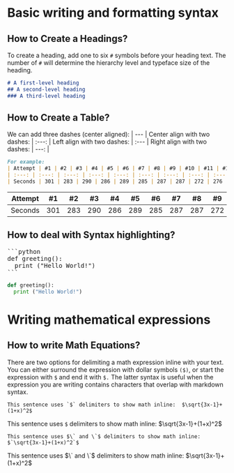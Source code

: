 # Basic writing and formatting syntax

## How to Create a Headings?
To create a heading, add one to six `#` symbols before your heading text. The number of `#` will determine the hierarchy level and typeface size of the heading.
``` markdown
# A first-level heading
## A second-level heading
### A third-level heading
```

## How to Create a Table?
We can add three dashes (center aligned): | --- |
Center align with two dashes: | :---: |
Left align with two dashes: | :--- |
Right align with two dashes: | ---: |

```markdown
For example: 
| Attempt | #1 | #2 | #3 | #4 | #5 | #6 | #7 | #8 | #9 | #10 | #11 | #12 |
| :---: | :---: | :---: | :---: | :---: | :---: | :---: | :---: | :---: | :---: | :---: | :---: | :---: |
| Seconds | 301 | 283 | 290 | 286 | 289 | 285 | 287 | 287 | 272 | 276 | 269 | 254 |
```
| Attempt | #1 | #2 | #3 | #4 | #5 | #6 | #7 | #8 | #9 | #10 | #11 | #12 |
| :---: | :---: | :---: | :---: | :---: | :---: | :---: | :---: | :---: | :---: | :---: | :---: | :---: |
| Seconds | 301 | 283 | 290 | 286 | 289 | 285 | 287 | 287 | 272 | 276 | 269 | 254 |

## How to deal with Syntax highlighting?
<pre>
```python
def greeting():
  print ("Hello World!")
```
</pre>
```python
def greeting():
  print ("Hello World!")
```

# Writing mathematical expressions
## How to write Math Equations?
There are two options for delimiting a math expression inline with your text. You can either surround the expression with dollar symbols `($)`, or start the expression with `$` and end it with `$.` The latter syntax is useful when the expression you are writing contains characters that overlap with markdown syntax.

```This sentence uses `$` delimiters to show math inline:  $\sqrt{3x-1}+(1+x)^2$```

This sentence uses `$` delimiters to show math inline:  $\sqrt{3x-1}+(1+x)^2$

```This sentence uses $\` and \`$ delimiters to show math inline:  $`\sqrt{3x-1}+(1+x)^2`$```

This sentence uses $\` and \`$ delimiters to show math inline:  $`\sqrt{3x-1}+(1+x)^2`$
	 	
